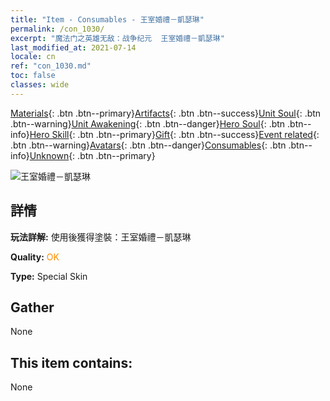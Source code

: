 ```yaml
---
title: "Item - Consumables - 王室婚禮－凱瑟琳"
permalink: /con_1030/
excerpt: "魔法门之英雄无敌：战争纪元  王室婚禮－凱瑟琳"
last_modified_at: 2021-07-14
locale: cn
ref: "con_1030.md"
toc: false
classes: wide
---
```

 [Materials](/ItemsCN/){: .btn .btn--primary}[Artifacts](/ItemsCN/Artifacts/){: .btn .btn--success}[Unit Soul](/ItemsCN/UnitSoul/){: .btn .btn--warning}[Unit Awakening](/ItemsCN/UnitAwakening/){: .btn .btn--danger}[Hero Soul](/ItemsCN/HeroSoul/){: .btn .btn--info}[Hero Skill](/ItemsCN/HeroSkill/){: .btn .btn--primary}[Gift](/ItemsCN/Gift/){: .btn .btn--success}[Event related](/ItemsCN/Events/){: .btn .btn--warning}[Avatars](/ItemsCN/Avatars/){: .btn .btn--danger}[Consumables](/ItemsCN/Consumables/){: .btn .btn--info}[Unknown](/ItemsCN/Unknown/){: .btn .btn--primary}

 ![王室婚禮－凱瑟琳](/images/h/h_Catherine7.jpg)

## 詳情
 **玩法詳解:** 使用後獲得塗裝：王室婚禮－凱瑟琳

 **Quality:** <span style="color: #FF8C00">OK</span>

 **Type:** Special Skin

## Gather

  None

## This item contains:

  None

